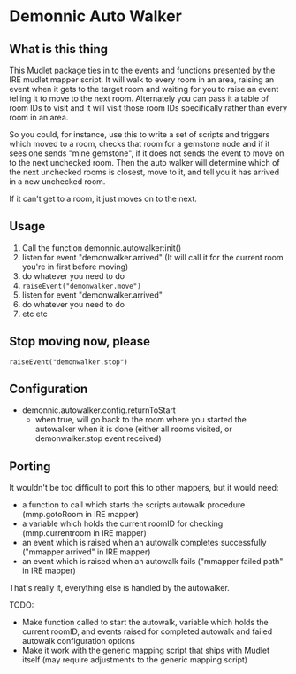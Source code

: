 # Demonnic Auto Walker

## What is this thing

This Mudlet package ties in to the events and functions presented by the IRE mudlet mapper script. It will walk to every room in an area, raising an event when it gets to the target room and waiting for you to raise an event telling it to move to the next room. Alternately you can pass it a table of room IDs to visit and it will visit those room IDs specifically rather than every room in an area.

So you could, for instance, use this to write a set of scripts and triggers which moved to a room, checks that room for a gemstone node and if it sees one sends "mine gemstone", if it does not sends the event to move on to the next unchecked room. Then the auto walker will determine which of the next unchecked rooms is closest, move to it, and tell you it has arrived in a new unchecked room. 

If it can't get to a room, it just moves on to the next.

## Usage

1. Call the function demonnic.autowalker:init()
1. listen for event "demonwalker.arrived" (It will call it for the current room you're in first before moving)
1. do whatever you need to do
1. `raiseEvent("demonwalker.move")`
1. listen for event "demonwalker.arrived"
1. do whatever you need to do
1. etc etc

## Stop moving now, please

`raiseEvent("demonwalker.stop")`

## Configuration

* demonnic.autowalker.config.returnToStart
  * when true, will go back to the room where you started the autowalker when it is done (either all rooms visited, or demonwalker.stop event received)

## Porting

It wouldn't be too difficult to port this to other mappers, but it would need:

* a function to call which starts the scripts autowalk procedure (mmp.gotoRoom in IRE mapper)
* a variable which holds the current roomID for checking (mmp.currentroom in IRE mapper)
* an event which is raised when an autowalk completes successfully ("mmapper arrived" in IRE mapper)
* an event which is raised when an autowalk fails ("mmapper failed path" in IRE mapper)

That's really it, everything else is handled by the autowalker. 

TODO:

* Make function called to start the autowalk, variable which holds the current roomID, and events raised for completed autowalk and failed autowalk configuration options
* Make it work with the generic mapping script that ships with Mudlet itself (may require adjustments to the generic mapping script)
